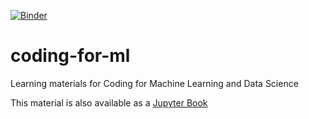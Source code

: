 [![Binder](https://mybinder.org/badge_logo.svg)](https://mybinder.org/v2/gh/health-data-science-OR/coding-for-ml/HEAD)

# coding-for-ml

Learning materials for Coding for Machine Learning and Data Science

This material is also available as a [Jupyter Book](https://health-data-science-or.github.io/coding-for-ml)
